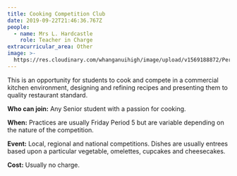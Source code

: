 ```yaml
---
title: Cooking Competition Club
date: 2019-09-22T21:46:36.767Z
people:
  - name: Mrs L. Hardcastle
    role: Teacher in Charge
extracurricular_area: Other
image: >-
  https://res.cloudinary.com/whanganuihigh/image/upload/v1569188872/Performing%20Arts/cooking.jpg
---
```

This is an opportunity for students to cook and compete in a commercial kitchen environment, designing and refining recipes and presenting them to quality restaurant standard.

**Who can join:** Any Senior student with a passion for cooking.

**When:** Practices are usually Friday Period 5 but are variable depending on the nature of the competition.

**Event:** Local, regional and national competitions. Dishes are usually entrees based upon a particular vegetable, omelettes, cupcakes and cheesecakes.

**Cost:** Usually no charge.
